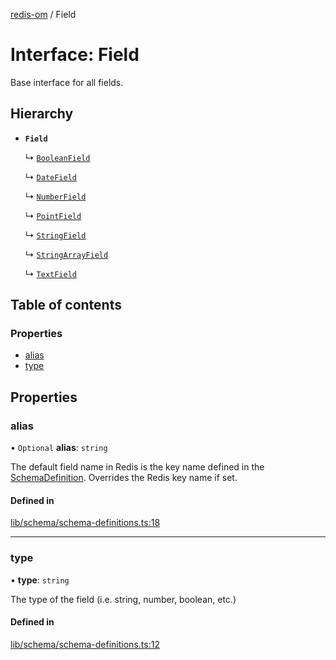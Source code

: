 [redis-om](../README.md) / Field

# Interface: Field

Base interface for all fields.

## Hierarchy

- **`Field`**

  ↳ [`BooleanField`](BooleanField.md)

  ↳ [`DateField`](DateField.md)

  ↳ [`NumberField`](NumberField.md)

  ↳ [`PointField`](PointField.md)

  ↳ [`StringField`](StringField.md)

  ↳ [`StringArrayField`](StringArrayField.md)

  ↳ [`TextField`](TextField.md)

## Table of contents

### Properties

- [alias](Field.md#alias)
- [type](Field.md#type)

## Properties

### alias

• `Optional` **alias**: `string`

The default field name in Redis is the key name defined in the
[SchemaDefinition](../README.md#schemadefinition). Overrides the Redis key name if set.

#### Defined in

[lib/schema/schema-definitions.ts:18](https://github.com/redis/redis-om-node/blob/0843d26/lib/schema/schema-definitions.ts#L18)

___

### type

• **type**: `string`

The type of the field (i.e. string, number, boolean, etc.)

#### Defined in

[lib/schema/schema-definitions.ts:12](https://github.com/redis/redis-om-node/blob/0843d26/lib/schema/schema-definitions.ts#L12)
